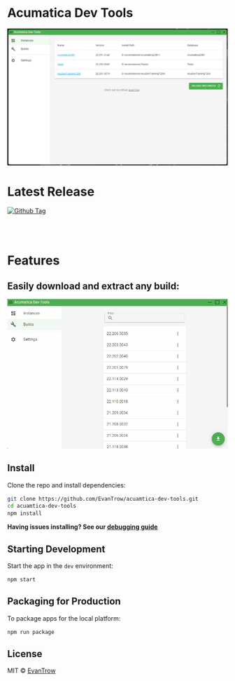 # Acumatica Dev Tools

![Screenshot 1](./.erb/img/screenshot01.png 'Screenshot 1')

# Latest Release

[![Github Tag][github-tag-image]][github-tag-url]

<br/>
<br/>

# Features

## Easily download and extract any build:

![Build-Download](./.erb/img/acu-dev-tools-build-download.gif 'Build Download')

## Install

Clone the repo and install dependencies:

```bash
git clone https://github.com/EvanTrow/acuamtica-dev-tools.git
cd acuamtica-dev-tools
npm install
```

**Having issues installing? See our [debugging guide](https://github.com/electron-react-boilerplate/electron-react-boilerplate/issues/400)**

## Starting Development

Start the app in the `dev` environment:

```bash
npm start
```

## Packaging for Production

To package apps for the local platform:

```bash
npm run package
```

## License

MIT © [EvanTrow](https://github.com/EvanTrow)

[github-tag-image]: https://img.shields.io/github/tag/EvanTrow/acuamtica-dev-tools.svg?label=Download&style=for-the-badge
[github-tag-url]: https://github.com/EvanTrow/acuamtica-dev-tools/releases/latest

